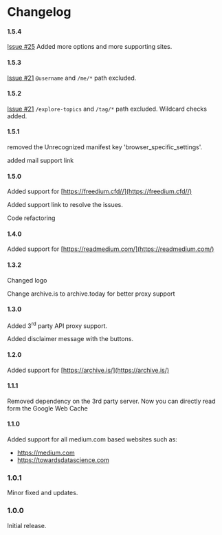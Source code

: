 # Changelog

#### 1.5.4 
[Issue #25](https://github.com/Xatta-Trone/medium-parser-extension/issues/25)  Added more options and more supporting sites.

#### 1.5.3
[Issue #21](https://github.com/Xatta-Trone/medium-parser-extension/issues/21) `@username` and `/me/*` path excluded.

#### 1.5.2
[Issue #21](https://github.com/Xatta-Trone/medium-parser-extension/issues/21) `/explore-topics` and `/tag/*` path excluded. Wildcard checks added.

#### 1.5.1
removed the Unrecognized manifest key 'browser_specific_settings'.

added mail support link
#### 1.5.0
Added support for [https://freedium.cfd//](https://freedium.cfd//)

Added support link to resolve the issues.

Code refactoring
#### 1.4.0
Added support for [https://readmedium.com/](https://readmedium.com/)
#### 1.3.2
Changed logo

Change archive.is to archive.today for better proxy support
#### 1.3.0
Added 3<sup>rd</sup> party API proxy support.

Added disclaimer message with the buttons. 
#### 1.2.0
Added support for [https://archive.is/](https://archive.is/)
#### 1.1.1
Removed dependency on the 3rd party server. Now you can directly read form the Google Web Cache
#### 1.1.0

Added support for all medium.com based websites such as: 
- https://medium.com 
- https://towardsdatascience.com

### 1.0.1
Minor fixed and updates.

### 1.0.0
Initial release.
